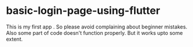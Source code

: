 # basic-login-page-using-flutter
This is my first app . So please avoid complaining about beginner mistakes. Also some part of code doesn't function properly. But it works upto some extent.
